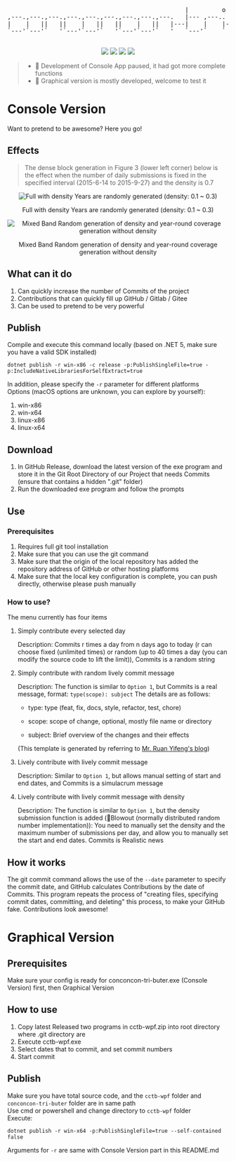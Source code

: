 
<p align="center">
  <pre align="center">
                                                |         o   |         |              
,---.,---.,---.,---.,---.,---.,---.,---.,---.   |--- ,---..   |---..   .|--- ,---.,---.
|    |   ||   ||    |   ||   ||    |   ||   |---|    |    |---|   ||   ||    |---'|    
`---'`---'`   '`---'`---'`   '`---'`---'`   '   `---'`    `   `---'`---'`---'`---'`    
  </pre>
</p>

<p align="center">
  <a href="./LICENSE"><img src="https://img.shields.io/github/license/Dynesshely/conconcon-tri-buter?style=for-the-badge"></img></a>
  <a href=""><img src="https://img.shields.io/badge/Windows-0078D6?style=for-the-badge&logo=windows&logoColor=white"></img></a>
  <a href=""><img src="https://img.shields.io/badge/Linux-FCC624?style=for-the-badge&logo=linux&logoColor=black"></img></a>
  <a href=""><img src="https://img.shields.io/badge/mac%20os-000000?style=for-the-badge&logo=macos&logoColor=F0F0F0"></img></a>
</p>

> - 🍔 Development of Console App paused, it had got more complete functions
> - 🥓 Graphical version is mostly developed, welcome to test it

# Console Version

Want to pretend to be awesome? Here you go!

## Effects

> The dense block generation in Figure 3 (lower left corner) below is the effect when the number of daily submissions is fixed in the specified interval (2015-6-14 to 2015-9-27) and the density is 0.7

<p align="center"><img src="https://github.com/Dynesshely/StarSpawner/assets/50760269/7daed38e-6217-4d1e-b699-7f54d33dac03" alt="Full with density Years are randomly generated (density: 0.1 ~ 0.3)"></img></p>
<p align="center">Full with density Years are randomly generated (density: 0.1 ~ 0.3)</p>

<p align="center"><img src="https://github.com/Dynesshely/StarSpawner/assets/50760269/7815dcea-9696-4d29-ac8b-e4fc71ecb55f" alt="Mixed Band Random generation of density and year-round coverage generation without density"></img></p>
<p align="center">Mixed Band Random generation of density and year-round coverage generation without density</p>

## What can it do

1. Can quickly increase the number of Commits of the project
2. Contributions that can quickly fill up GitHub / Gitlab / Gitee
3. Can be used to pretend to be very powerful

## Publish

Compile and execute this command locally (based on .NET 5, make sure you have a valid SDK installed)

```shell
dotnet publish -r win-x86 -c release -p:PublishSingleFile=true -p:IncludeNativeLibrariesForSelfExtract=true
```

In addition, please specify the `-r` parameter for different platforms <br>
Options (macOS options are unknown, you can explore by yourself):

1. win-x86
2. win-x64
3. linux-x86
4. linux-x64

## Download

1. In GitHub Release, download the latest version of the exe program and store it in the Git Root Directory of our Project that needs Commits (ensure that contains a hidden ".git" folder)
2. Run the downloaded exe program and follow the prompts

## Use

### Prerequisites

1. Requires full git tool installation
2. Make sure that you can use the git command
3. Make sure that the origin of the local repository has added the repository address of GitHub or other hosting platforms
4. Make sure that the local key configuration is complete, you can push directly, otherwise please push manually

### How to use?

The menu currently has four items

1. Simply contribute every selected day

   Description: Commits r times a day from n days ago to today (r can choose fixed (unlimited times) or random (up to 40 times a day (you can modify the source code to lift the limit)), Commits is a random string

2. Simply contribute with random lively commit message

   Description: The function is similar to `Option 1`, but Commits is a real message, format: `type(scope): subject` The details are as follows:
   
   * type: type (feat, fix, docs, style, refactor, test, chore)
   
   * scope: scope of change, optional, mostly file name or directory
   
   * subject: Brief overview of the changes and their effects
   
   (This template is generated by referring to [Mr. Ruan Yifeng's blog](http://www.ruanyifeng.com/blog/2016/01/commit_message_change_log.html))
   
3. Lively contribute with lively commit message

   Description: Similar to `Option 1`, but allows manual setting of start and end dates, and Commits is a simulacrum message
   
4. Lively contribute with lively commit message with density

   Description: The function is similar to `Option 1`, but the density submission function is added (🎷Blowout (normally distributed random number implementation)): You need to manually set the density and the maximum number of submissions per day, and allow you to manually set the start and end dates. Commits is Realistic news

## How it works

The git commit command allows the use of the `--date` parameter to specify the commit date, and GitHub calculates Contributions by the date of Commits. This program repeats the process of "creating files, specifying commit dates, committing, and deleting" this process, to make your GitHub fake. Contributions look awesome!

# Graphical Version

## Prerequisites

Make sure your config is ready for conconcon-tri-buter.exe (Console Version) first, then Graphical Version

## How to use

1. Copy latest Released two programs in cctb-wpf.zip into root directory where .git directory are
2. Execute cctb-wpf.exe
3. Select dates that to commit, and set commit numbers
4. Start commit

## Publish

Make sure you have total source code, and the `cctb-wpf` folder and `conconcon-tri-buter` folder are in same path<br>
Use cmd or powershell and change directory to `cctb-wpf` folder<br>
Execute:

```shell
dotnet publish -r win-x64 -p:PublishSingleFile=true --self-contained false
```

Arguments for `-r` are same with Console Version part in this README.md
